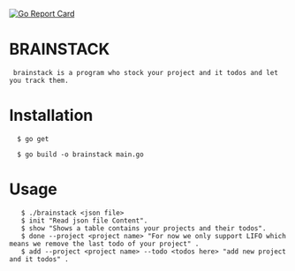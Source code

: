 [![Go Report Card](https://goreportcard.com/badge/github.com/TaKeO90/brainstack)](https://goreportcard.com/report/github.com/TaKeO90/brainstack)


# BRAINSTACK 


```
 brainstack is a program who stock your project and it todos and let you track them.

```


# Installation

```shell
  $ go get 

  $ go build -o brainstack main.go

```

# Usage

```shell
   $ ./brainstack <json file>
   $ init "Read json file Content".
   $ show "Shows a table contains your projects and their todos".
   $ done --project <project name> "For now we only support LIFO which means we remove the last todo of your project" .
   $ add --project <project name> --todo <todos here> "add new project and it todos" .

```

